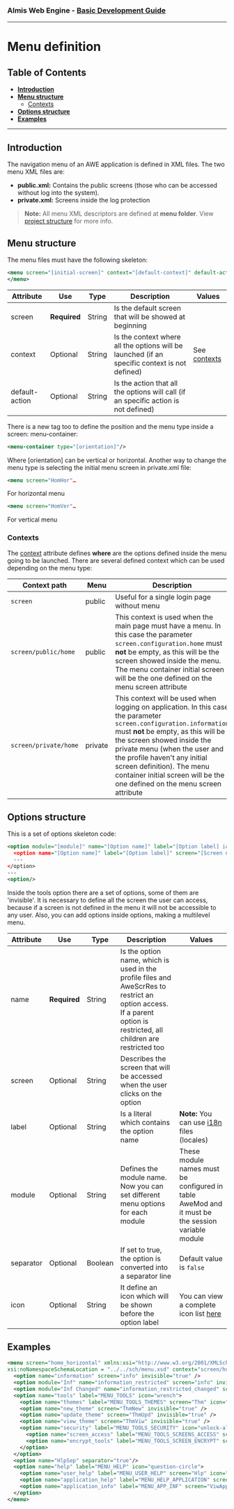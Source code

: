 ### Almis Web Engine - **[Basic Development Guide](basic-developer-guide.md)**

---

# **Menu definition**

## Table of Contents

* **[Introduction](#introduction)**
* **[Menu structure](#menu-structure)**
  * [Contexts](#contexts)
* **[Options structure](#options-structure)**
* **[Examples](#examples)**

---

## Introduction

The navigation menu of an AWE application is defined in XML files. The two menu XML files are:
* **public.xml:** Contains the public screens (those who can be accessed without log into the system).
* **private.xml:** Screens inside the log protection

> **Note:** All menu XML descriptors are defined at **menu folder**. View [project structure](basic-developer-guide.md#menu-folder) for more info.

## Menu structure

The menu files must have the following skeleton:

```xml
<menu screen="[initial-screen]" context="[default-context]" default-action="[default-action]">
</menu>
```

| Attribute   | Use      | Type      |  Description                    |   Values                                           |
| ----------- | ---------|-----------|---------------------------------|----------------------------------------------------|
| screen | **Required**| String | Is the default screen that will be showed at beginning |  |
| context| Optional | String | Is the context where all the options will be launched (if an specific context is not defined) |   See [contexts](#contexts) |
| default-action | Optional | String | Is the action that all the options will call (if an specific action is not defined) |  |

There is a new tag too to define the position and the menu type inside a screen: menu-container:

```xml
<menu-container type="[orientation]"/>
```

Where [orientation] can be vertical or horizontal. Another way to change the menu type is selecting the initial menu screen in private.xml file: 

```xml
<menu screen="HomHor"…
```

For horizontal menu

```xml
<menu screen="HomVer"…
```

For vertical menu

### Contexts

The [context](#menu-structure) attribute defines **where** are the options defined inside the menu going to be launched. There are several defined context which can be used depending on the menu type:

| Context path          | Menu     | Description                                                 |
| --------------------- | -------- | ----------------------------------------------------------- |
| `screen`              | public   | Useful for a single login page without menu                 |
| `screen/public/home`  | public   | This context is used when the main page must have a menu. In this case the parameter `screen.configuration.home` must **not** be empty, as this will be the screen showed inside the menu. The menu container initial screen will be the one defined on the menu screen attribute |
| `screen/private/home` | private  | This context will be used when logging on application. In this case the parameter `screen.configuration.information` must **not** be empty, as this will be the screen showed inside the private menu (when the user and the profile haven't any initial screen definition). The menu container initial screen will be the one defined on the menu screen attribute   |

## Options structure

This is a set of options skeleton code:

```xml
<option module="[module]" name="[Option name]" label="[Option label] icon="[Icon option]">
  <option name="[Option name]" label="[Option label]" screen="[Screen name]"/>
  ---
</option>
---
<option/>
```

Inside the tools option there are a set of options, some of them are 'invisible'. It is necessary to define all the screen the user can access, because if a screen is not defined in the menu it will not be accessible to any user. Also, you can add options inside options, making a multilevel menu.

| Attribute   | Use      | Type      |  Description                    |   Values                                           |
| ----------- | ---------|-----------|---------------------------------|----------------------------------------------------|
| name | **Required**| String | Is the option name, which is used in the profile files and AweScrRes to restrict an option access. If a parent option is restricted, all children are restricted too|  |
| screen | Optional | String | Describes the screen that will be accessed when the user clicks on the option |  |
| label | Optional | String | Is a literal which contains the option name | **Note:** You can use [i18n](i18n-internationalization.md) files (locales) |
| module | Optional | String | Defines the module name. Now you can set different menu options for each module | These module names must be configured in table AweMod and it must be the session variable module |
| separator| Optional | Boolean | If set to true, the option is converted into a separator line | Default value is `false`|
| icon | Optional | String | It define an icon which will be shown before the option label | You can view a complete icon list [here](http://fortawesome.github.io/Font-Awesome/icons/) |

## Examples

```xml
<menu screen="home_horizontal" xmlns:xsi="http://www.w3.org/2001/XMLSchema-instance" 
xsi:noNamespaceSchemaLocation = "../../sch/menu.xsd" context="screen/home" default-action="screen">
  <option name="information" screen="info" invisible="true" />
  <option module="Inf" name="information_restricted" screen="info" invisible="true" />
  <option module="Inf Changed" name="information_restricted_changed" screen="info" invisible="true" />
  <option name="tools" label="MENU_TOOLS" icon="wrench">    
    <option name="themes" label="MENU_TOOLS_THEMES" screen="Thm" icon="picture-o"/>
    <option name="new_theme" screen="ThmNew" invisible="true" />
    <option name="update_theme" screen="ThmUpd" invisible="true" />
    <option name="view_theme" screen="ThmViw" invisible="true" />
    <option name="security" label="MENU_TOOLS_SECURITY" icon="unlock-alt">
      <option name="screen_access" label="MENU_TOOLS_SCREENS_ACCESS" screen="ScrAccRes" icon="eye-slash"/>
      <option name="encrypt_tools" label="MENU_TOOLS_SCREEN_ENCRYPT" screen="ScrEncTxt" icon="lock"/>
    </option>    
  </option>
  <option name="HlpSep" separator="true"/>
  <option name="help" label="MENU_HELP" icon="question-circle">
    <option name="user_help" label="MENU_USER_HELP" screen="Hlp" icon="question"/>
    <option name="application_help" label="MENU_HELP_APPLICATION" screen="AppHlp" icon="question"/>
    <option name="application_info" label="MENU_APP_INF" screen="ViwAppInf" icon="info"/>
  </option>
</menu>
```